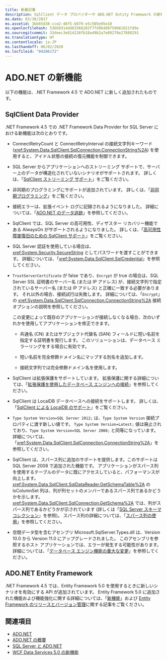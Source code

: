 ```yaml
---
title: 新着記事
description: SqlClient データ プロバイダーや ADO.NET Entity Framework の新機能など、.NET Framework 4.5 の ADO.NET の新機能について説明します。
ms.date: 03/30/2017
ms.assetid: 3bb65d38-cce2-46f5-b979-e5c505e95e10
ms.openlocfilehash: 536b9314dd83366202f7fd9b489759681021fd9e
ms.sourcegitcommit: 33deec3e814238fb18a49b2a7e89278e27888291
ms.translationtype: HT
ms.contentlocale: ja-JP
ms.lasthandoff: 06/02/2020
ms.locfileid: "84286172"
---
```

# <a name="whats-new-in-adonet"></a>ADO.NET の新機能

以下の機能は、.NET Framework 4.5 で ADO.NET に新しく追加されたものです。

## <a name="sqlclient-data-provider"></a>SqlClient Data Provider

.NET Framework 4.5 での .NET Framework Data Provider for SQL Server における新機能は次のとおりです。

- ConnectRetryCount と ConnectRetryInterval の接続文字列キーワード (<xref:System.Data.SqlClient.SqlConnection.ConnectionString%2A>) を使用すると、アイドル状態の接続の復元機能を制御できます。

- SQL Server からアプリケーションへのストリーミング サポートで、サーバー上のデータが構造化されていないシナリオがサポートされます。  詳しくは、「[SqlClient ストリーミング サポート](sqlclient-streaming-support.md)」をご覧ください。

- 非同期のプログラミングにサポートが追加されています。  詳しくは、「[非同期プログラミング](asynchronous-programming.md)」をご覧ください。

- 接続エラーは、拡張イベント ログに記録されるようになりました。 詳細については、「[ADO.NET のデータ追跡](data-tracing.md)」を参照してください。

- SqlClient では、SQL Server の高可用性、ディザスター リカバリー機能である AlwaysOn がサポートされるようになりました。 詳しくは、「[高可用性障害復旧のための SqlClient サポート](./sql/sqlclient-support-for-high-availability-disaster-recovery.md)」をご覧ください。

- SQL Server 認証を使用している場合は、<xref:System.Security.SecureString> としてパスワードを渡すことができます。 詳細については、「<xref:System.Data.SqlClient.SqlCredential>」を参照してください。

- `TrustServerCertificate` が false であり、`Encrypt` が true の場合は、SQL Server SSL 証明書のサーバー名 (または IP アドレス) が、接続文字列で指定されているサーバー名 (または IP アドレス) と正確に一致する必要があります。 それ以外の場合、接続試行は失敗します。 詳細については、「`Encrypt`」の <xref:System.Data.SqlClient.SqlConnection.ConnectionString%2A> 接続オプションの説明を参照してください。

  この変更によって既存のアプリケーションが接続しなくなる場合、次のいずれかを使用してアプリケーションを修正できます。

  - 共通名 (CN) またはサブジェクト代替名 (SAN) フィールドに短い名前を指定する証明書を発行します。 このソリューションは、データベース ミラーリングをする場合に有効です。

  - 短い名前を完全修飾ドメイン名にマップする別名を追加します。

  - 接続文字列では完全修飾ドメイン名を使用します。

- SqlClient は拡張保護をサポートしています。 拡張保護に関する詳細については、「[拡張保護を使用したデータベース エンジンへの接続](/sql/database-engine/configure-windows/connect-to-the-database-engine-using-extended-protection)」を参照してください。

- SqlClient は LocalDB データベースへの接続をサポートします。 詳しくは、「[SqlClient による LocalDB のサポート](./sql/sqlclient-support-for-localdb.md)」をご覧ください。

- `Type System Version=SQL Server 2012;` は、`Type System Version` 接続プロパティに渡す新しい値です。 `Type System Version=Latest;` 値は廃止されており、`Type System Version=SQL Server 2008;` と同等になっています。 詳細については、「<xref:System.Data.SqlClient.SqlConnection.ConnectionString%2A>」を参照してください。

- SqlClient は、スパース列に追加のサポートを提供します。このサポートは SQL Server 2008 で追加された機能です。 アプリケーションがスパース列を使用するテーブルのデータに既にアクセスしていると、パフォーマンスが向上します。 <xref:System.Data.SqlClient.SqlDataReader.GetSchemaTable%2A> の IsColumnSet 列は、列が列セットのメンバーであるスパース列であるかどうかを示します。 <xref:System.Data.SqlClient.SqlConnection.GetSchema%2A> では、列がスパース列であるかどうかが示されています (詳しくは「[SQL Server スキーマ コレクション](sql-server-schema-collections.md)」を参照)。 スパース列の詳細については、「[スパース列の使用](/sql/relational-databases/tables/use-sparse-columns)」を参照してください。

- 空間データ型を含むアセンブリ Microsoft.SqlServer.Types.dll は、Version 10.0 から Version 11.0 にアップグレードされました。 このアセンブリを参照するホスト アプリケーションでは、エラーが発生する可能性があります。 詳細については、「[データベース エンジン機能の重大な変更](https://docs.microsoft.com/previous-versions/sql/sql-server-2012/ms143179(v=sql.110))」を参照してください。

## <a name="adonet-entity-framework"></a>ADO.NET Entity Framework

.NET Framework 4.5 では、Entity Framework 5.0 を使用するときに新しいシナリオを有効にする API が追加されています。 Entity Framework 5.0 に追加された機能および機能強化に関する詳細については、「[新機能](https://docs.microsoft.com/previous-versions/gg696190(v=vs.103))」および [Entity Framework のリリースとバージョン管理](/ef/ef6/what-is-new/past-releases)に関する記事をご覧ください。

## <a name="see-also"></a>関連項目

- [ADO.NET](index.md)
- [ADO.NET の概要](ado-net-overview.md)
- [SQL Server と ADO.NET](./sql/index.md)
- [WCF Data Services 5.0 の新機能](https://docs.microsoft.com/previous-versions/dotnet/wcf-data-services/ee373845(v=vs.103))
